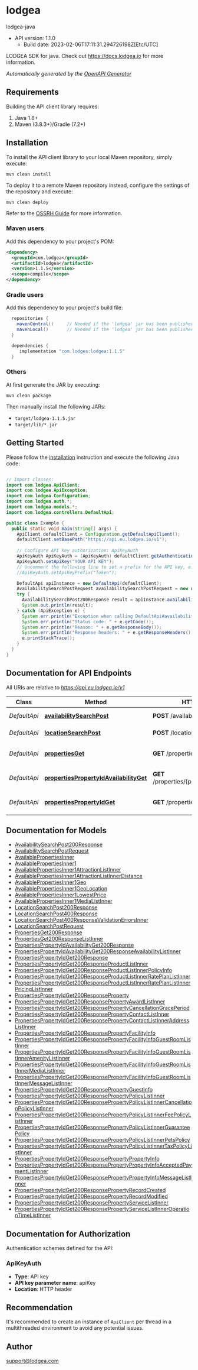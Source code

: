 # lodgea

lodgea-java
- API version: 1.1.0
  - Build date: 2023-02-06T17:11:31.294726198Z[Etc/UTC]

LODGEA SDK for java. Check out https://docs.lodgea.io for more information.


*Automatically generated by the [OpenAPI Generator](https://openapi-generator.tech)*


## Requirements

Building the API client library requires:
1. Java 1.8+
2. Maven (3.8.3+)/Gradle (7.2+)

## Installation

To install the API client library to your local Maven repository, simply execute:

```shell
mvn clean install
```

To deploy it to a remote Maven repository instead, configure the settings of the repository and execute:

```shell
mvn clean deploy
```

Refer to the [OSSRH Guide](http://central.sonatype.org/pages/ossrh-guide.html) for more information.

### Maven users

Add this dependency to your project's POM:

```xml
<dependency>
  <groupId>com.lodgea</groupId>
  <artifactId>lodgea</artifactId>
  <version>1.1.5</version>
  <scope>compile</scope>
</dependency>
```

### Gradle users

Add this dependency to your project's build file:

```groovy
  repositories {
    mavenCentral()     // Needed if the 'lodgea' jar has been published to maven central.
    mavenLocal()       // Needed if the 'lodgea' jar has been published to the local maven repo.
  }

  dependencies {
     implementation "com.lodgea:lodgea:1.1.5"
  }
```

### Others

At first generate the JAR by executing:

```shell
mvn clean package
```

Then manually install the following JARs:

* `target/lodgea-1.1.5.jar`
* `target/lib/*.jar`

## Getting Started

Please follow the [installation](#installation) instruction and execute the following Java code:

```java

// Import classes:
import com.lodgea.ApiClient;
import com.lodgea.ApiException;
import com.lodgea.Configuration;
import com.lodgea.auth.*;
import com.lodgea.models.*;
import com.lodgea.controllers.DefaultApi;

public class Example {
  public static void main(String[] args) {
    ApiClient defaultClient = Configuration.getDefaultApiClient();
    defaultClient.setBasePath("https://api.eu.lodgea.io/v1");
    
    // Configure API key authorization: ApiKeyAuth
    ApiKeyAuth ApiKeyAuth = (ApiKeyAuth) defaultClient.getAuthentication("ApiKeyAuth");
    ApiKeyAuth.setApiKey("YOUR API KEY");
    // Uncomment the following line to set a prefix for the API key, e.g. "Token" (defaults to null)
    //ApiKeyAuth.setApiKeyPrefix("Token");

    DefaultApi apiInstance = new DefaultApi(defaultClient);
    AvailabilitySearchPostRequest availabilitySearchPostRequest = new AvailabilitySearchPostRequest(); // AvailabilitySearchPostRequest | 
    try {
      AvailabilitySearchPost200Response result = apiInstance.availabilitySearchPost(availabilitySearchPostRequest);
      System.out.println(result);
    } catch (ApiException e) {
      System.err.println("Exception when calling DefaultApi#availabilitySearchPost");
      System.err.println("Status code: " + e.getCode());
      System.err.println("Reason: " + e.getResponseBody());
      System.err.println("Response headers: " + e.getResponseHeaders());
      e.printStackTrace();
    }
  }
}

```

## Documentation for API Endpoints

All URIs are relative to *https://api.eu.lodgea.io/v1*

Class | Method | HTTP request | Description
------------ | ------------- | ------------- | -------------
*DefaultApi* | [**availabilitySearchPost**](docs/DefaultApi.md#availabilitySearchPost) | **POST** /availability/search | Search for availability
*DefaultApi* | [**locationSearchPost**](docs/DefaultApi.md#locationSearchPost) | **POST** /location/search | Search for location
*DefaultApi* | [**propertiesGet**](docs/DefaultApi.md#propertiesGet) | **GET** /properties | List (filtered) properties
*DefaultApi* | [**propertiesPropertyIdAvailabilityGet**](docs/DefaultApi.md#propertiesPropertyIdAvailabilityGet) | **GET** /properties/{propertyId}/availability | Get a properties availability
*DefaultApi* | [**propertiesPropertyIdGet**](docs/DefaultApi.md#propertiesPropertyIdGet) | **GET** /properties/{propertyId} | Get a properties details


## Documentation for Models

 - [AvailabilitySearchPost200Response](docs/AvailabilitySearchPost200Response.md)
 - [AvailabilitySearchPostRequest](docs/AvailabilitySearchPostRequest.md)
 - [AvailablePropertiesInner](docs/AvailablePropertiesInner.md)
 - [AvailablePropertiesInner1](docs/AvailablePropertiesInner1.md)
 - [AvailablePropertiesInner1AttractionListInner](docs/AvailablePropertiesInner1AttractionListInner.md)
 - [AvailablePropertiesInner1AttractionListInnerDistance](docs/AvailablePropertiesInner1AttractionListInnerDistance.md)
 - [AvailablePropertiesInner1Geo](docs/AvailablePropertiesInner1Geo.md)
 - [AvailablePropertiesInner1GeoLocation](docs/AvailablePropertiesInner1GeoLocation.md)
 - [AvailablePropertiesInner1LowestPrice](docs/AvailablePropertiesInner1LowestPrice.md)
 - [AvailablePropertiesInner1MediaListInner](docs/AvailablePropertiesInner1MediaListInner.md)
 - [LocationSearchPost200Response](docs/LocationSearchPost200Response.md)
 - [LocationSearchPost400Response](docs/LocationSearchPost400Response.md)
 - [LocationSearchPost400ResponseValidationErrorsInner](docs/LocationSearchPost400ResponseValidationErrorsInner.md)
 - [LocationSearchPostRequest](docs/LocationSearchPostRequest.md)
 - [PropertiesGet200Response](docs/PropertiesGet200Response.md)
 - [PropertiesGet200ResponseListInner](docs/PropertiesGet200ResponseListInner.md)
 - [PropertiesPropertyIdAvailabilityGet200Response](docs/PropertiesPropertyIdAvailabilityGet200Response.md)
 - [PropertiesPropertyIdAvailabilityGet200ResponseAvailabilityListInner](docs/PropertiesPropertyIdAvailabilityGet200ResponseAvailabilityListInner.md)
 - [PropertiesPropertyIdGet200Response](docs/PropertiesPropertyIdGet200Response.md)
 - [PropertiesPropertyIdGet200ResponseProductListInner](docs/PropertiesPropertyIdGet200ResponseProductListInner.md)
 - [PropertiesPropertyIdGet200ResponseProductListInnerPolicyInfo](docs/PropertiesPropertyIdGet200ResponseProductListInnerPolicyInfo.md)
 - [PropertiesPropertyIdGet200ResponseProductListInnerRatePlanListInner](docs/PropertiesPropertyIdGet200ResponseProductListInnerRatePlanListInner.md)
 - [PropertiesPropertyIdGet200ResponseProductListInnerRatePlanListInnerPricingListInner](docs/PropertiesPropertyIdGet200ResponseProductListInnerRatePlanListInnerPricingListInner.md)
 - [PropertiesPropertyIdGet200ResponseProperty](docs/PropertiesPropertyIdGet200ResponseProperty.md)
 - [PropertiesPropertyIdGet200ResponsePropertyAwardListInner](docs/PropertiesPropertyIdGet200ResponsePropertyAwardListInner.md)
 - [PropertiesPropertyIdGet200ResponsePropertyCancellationGracePeriod](docs/PropertiesPropertyIdGet200ResponsePropertyCancellationGracePeriod.md)
 - [PropertiesPropertyIdGet200ResponsePropertyContactListInner](docs/PropertiesPropertyIdGet200ResponsePropertyContactListInner.md)
 - [PropertiesPropertyIdGet200ResponsePropertyContactListInnerAddressListInner](docs/PropertiesPropertyIdGet200ResponsePropertyContactListInnerAddressListInner.md)
 - [PropertiesPropertyIdGet200ResponsePropertyFacilityInfo](docs/PropertiesPropertyIdGet200ResponsePropertyFacilityInfo.md)
 - [PropertiesPropertyIdGet200ResponsePropertyFacilityInfoGuestRoomListInner](docs/PropertiesPropertyIdGet200ResponsePropertyFacilityInfoGuestRoomListInner.md)
 - [PropertiesPropertyIdGet200ResponsePropertyFacilityInfoGuestRoomListInnerAmenityListInner](docs/PropertiesPropertyIdGet200ResponsePropertyFacilityInfoGuestRoomListInnerAmenityListInner.md)
 - [PropertiesPropertyIdGet200ResponsePropertyFacilityInfoGuestRoomListInnerMediaListInner](docs/PropertiesPropertyIdGet200ResponsePropertyFacilityInfoGuestRoomListInnerMediaListInner.md)
 - [PropertiesPropertyIdGet200ResponsePropertyFacilityInfoGuestRoomListInnerMessageListInner](docs/PropertiesPropertyIdGet200ResponsePropertyFacilityInfoGuestRoomListInnerMessageListInner.md)
 - [PropertiesPropertyIdGet200ResponsePropertyGuestInfo](docs/PropertiesPropertyIdGet200ResponsePropertyGuestInfo.md)
 - [PropertiesPropertyIdGet200ResponsePropertyPolicyListInner](docs/PropertiesPropertyIdGet200ResponsePropertyPolicyListInner.md)
 - [PropertiesPropertyIdGet200ResponsePropertyPolicyListInnerCancellationPolicyListInner](docs/PropertiesPropertyIdGet200ResponsePropertyPolicyListInnerCancellationPolicyListInner.md)
 - [PropertiesPropertyIdGet200ResponsePropertyPolicyListInnerFeePolicyListInner](docs/PropertiesPropertyIdGet200ResponsePropertyPolicyListInnerFeePolicyListInner.md)
 - [PropertiesPropertyIdGet200ResponsePropertyPolicyListInnerGuaranteePolicy](docs/PropertiesPropertyIdGet200ResponsePropertyPolicyListInnerGuaranteePolicy.md)
 - [PropertiesPropertyIdGet200ResponsePropertyPolicyListInnerPetsPolicy](docs/PropertiesPropertyIdGet200ResponsePropertyPolicyListInnerPetsPolicy.md)
 - [PropertiesPropertyIdGet200ResponsePropertyPolicyListInnerTaxPolicyListInner](docs/PropertiesPropertyIdGet200ResponsePropertyPolicyListInnerTaxPolicyListInner.md)
 - [PropertiesPropertyIdGet200ResponsePropertyPropertyInfo](docs/PropertiesPropertyIdGet200ResponsePropertyPropertyInfo.md)
 - [PropertiesPropertyIdGet200ResponsePropertyPropertyInfoAcceptedPaymentListInner](docs/PropertiesPropertyIdGet200ResponsePropertyPropertyInfoAcceptedPaymentListInner.md)
 - [PropertiesPropertyIdGet200ResponsePropertyPropertyInfoMessageListInner](docs/PropertiesPropertyIdGet200ResponsePropertyPropertyInfoMessageListInner.md)
 - [PropertiesPropertyIdGet200ResponsePropertyRecordCreated](docs/PropertiesPropertyIdGet200ResponsePropertyRecordCreated.md)
 - [PropertiesPropertyIdGet200ResponsePropertyRecordModified](docs/PropertiesPropertyIdGet200ResponsePropertyRecordModified.md)
 - [PropertiesPropertyIdGet200ResponsePropertyServiceListInner](docs/PropertiesPropertyIdGet200ResponsePropertyServiceListInner.md)
 - [PropertiesPropertyIdGet200ResponsePropertyServiceListInnerOperationTimeListInner](docs/PropertiesPropertyIdGet200ResponsePropertyServiceListInnerOperationTimeListInner.md)


## Documentation for Authorization

Authentication schemes defined for the API:
### ApiKeyAuth

- **Type**: API key
- **API key parameter name**: apiKey
- **Location**: HTTP header


## Recommendation

It's recommended to create an instance of `ApiClient` per thread in a multithreaded environment to avoid any potential issues.

## Author

support@lodgea.com

